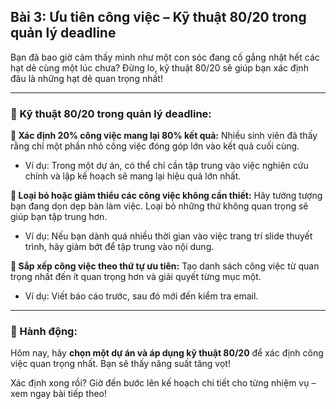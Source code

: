 ## Bài 3: Ưu tiên công việc – Kỹ thuật 80/20 trong quản lý deadline

Bạn đã bao giờ cảm thấy mình như một con sóc đang cố gắng nhặt hết các hạt dẻ cùng một lúc chưa? Đừng lo, kỹ thuật 80/20 sẽ giúp bạn xác định đâu là những hạt dẻ quan trọng nhất!

---

### 📌 Kỹ thuật 80/20 trong quản lý deadline:

**🔹 Xác định 20% công việc mang lại 80% kết quả:**
Nhiều sinh viên đã thấy rằng chỉ một phần nhỏ công việc đóng góp lớn vào kết quả cuối cùng.  
- Ví dụ: Trong một dự án, có thể chỉ cần tập trung vào việc nghiên cứu chính và lập kế hoạch sẽ mang lại hiệu quả lớn nhất.  

**🔹 Loại bỏ hoặc giảm thiểu các công việc không cần thiết:**
Hãy tưởng tượng bạn đang dọn dẹp bàn làm việc. Loại bỏ những thứ không quan trọng sẽ giúp bạn tập trung hơn.  
- Ví dụ: Nếu bạn dành quá nhiều thời gian vào việc trang trí slide thuyết trình, hãy giảm bớt để tập trung vào nội dung.  

**🔹 Sắp xếp công việc theo thứ tự ưu tiên:**
Tạo danh sách công việc từ quan trọng nhất đến ít quan trọng hơn và giải quyết từng mục một.  
- Ví dụ: Viết báo cáo trước, sau đó mới đến kiểm tra email.  

---

### 🚀 Hành động:

Hôm nay, hãy **chọn một dự án và áp dụng kỹ thuật 80/20** để xác định công việc quan trọng nhất. Bạn sẽ thấy năng suất tăng vọt!

Xác định xong rồi? Giờ đến bước lên kế hoạch chi tiết cho từng nhiệm vụ – xem ngay bài tiếp theo!